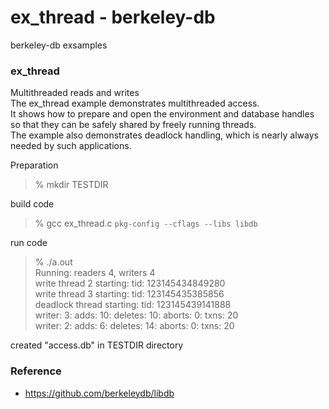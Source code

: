 ex_thread - berkeley-db
===============

berkeley-db exsamples <br/>


### ex_thread

Multithreaded reads and writes  <br/>
The ex_thread example demonstrates multithreaded access.   <br/>
It shows how to prepare and open the environment and database handles so that they can be safely shared by freely running threads.   <br/>
The example also demonstrates deadlock handling, which is nearly always needed by such applications.  <br/>


Preparation <br/>

> % mkdir TESTDIR <br/>

build code <br/>

> % gcc ex_thread.c  `pkg-config --cflags --libs libdb` <br/>

run code <br/>

> % ./a.out <br/>
> Running: readers 4, writers 4 <br/>
> write thread 2 starting: tid: 123145434849280 <br/>
> write thread 3 starting: tid: 123145435385856 <br/>
> deadlock thread starting: tid: 123145439141888 <br/>
> writer:  3: adds:   10: deletes:   10: aborts:    0: txns:   20 <br/>
> writer:  2: adds:    6: deletes:   14: aborts:    0: txns:   20 <br/>

created "access.db" in TESTDIR directory <br/>


### Reference
- https://github.com/berkeleydb/libdb <br/>

